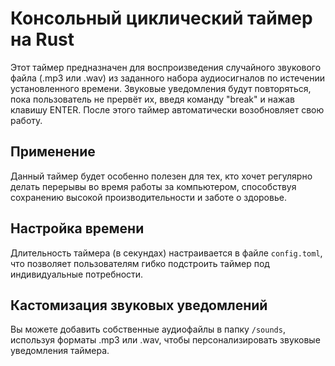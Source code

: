 # Консольный циклический таймер на Rust

Этот таймер предназначен для воспроизведения случайного звукового файла (.mp3 или .wav) из заданного набора аудиосигналов по истечении установленного времени. Звуковые уведомления будут повторяться, пока пользователь не прервёт их, введя команду "break" и нажав клавишу ENTER. После этого таймер автоматически возобновляет свою работу.

## Применение

Данный таймер будет особенно полезен для тех, кто хочет регулярно делать перерывы во время работы за компьютером, способствуя сохранению высокой производительности и заботе о здоровье.

## Настройка времени

Длительность таймера (в секундах) настраивается в файле `config.toml`, что позволяет пользователям гибко подстроить таймер под индивидуальные потребности.

## Кастомизация звуковых уведомлений

Вы можете добавить собственные аудиофайлы в папку `/sounds`, используя форматы .mp3 или .wav, чтобы персонализировать звуковые уведомления таймера.
